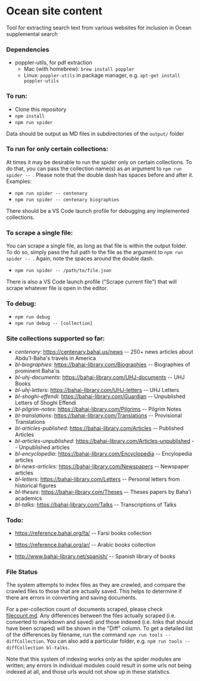 # Ocean site content

Tool for extracting search text from various websites for inclusion in Ocean supplemental search

### Dependencies

* poppler-utils, for pdf extraction
  * Mac (with homebrew): `brew install poppler`
  * Linux: `poppler-utils` in package manager, e.g. `apt-get install poppler-utils`

### To run:

* Clone this repository
* ```npm install```
* ```npm run spider```

Data should be output as MD files in subdirectories of the ```output/``` folder

### To run for only certain collections:

At times it may be desirable to run the spider only on certain collections. To do that, you can pass the collection name(s) as an argument to ```npm run spider -- ```. Please note that the double dash has spaces before and after it. Examples:

* ```npm run spider -- centenary```
* ```npm run spider -- centenary biographies```

There should be a VS Code launch profile for debugging any implemented collections.

### To scrape a single file:

You can scrape a single file, as long as that file is within the output folder. To do so, simply pass the full path to the file as the argument to ```npm run spider -- ```. Again, note the spaces around the double dash.

* ```npm run spider -- /path/to/file.json```

There is also a VS Code launch profile ("Scrape current file") that will scrape whatever file is open in the editor.

### To debug:

* ```npm run debug```
* ```npm run debug -- [collection]```

### Site collections supported so far:

* _centenary_: https://centenary.bahai.us/news -- 250+ news articles about Abdu'l-Baha's travels in America
* _bl-biographies_: https://bahai-library.com/Biographies -- Biographies of prominent Baha'is
* _bl-uhj-documents_: https://bahai-library.com/UHJ-documents -- UHJ Books
* _bl-uhj-letters_: https://bahai-library.com/UHJ-letters -- UHJ Letters
* _bl-shoghi-effendi_: https://bahai-library.com/Guardian -- Unpublished Letters of Shoghi Effendi
* _bl-pilgrim-notes_: https://bahai-library.com/Pilgrims -- Pilgrim Notes
* _bl-translations_: https://bahai-library.com/Translations -- Provisional Translations
* _bl-articles-published_: https://bahai-library.com/Articles -- Published Articles
* _bl-articles-unpublished_: https://bahai-library.com/Articles-unpublished -- Unpublished articles
* _bl-encyclopedia_: https://bahai-library.com/Encyclopedia -- Encylopedia articles
* _bl-news-articles_: https://bahai-library.com/Newspapers -- Newspaper articles
* _bl-letters_: https://bahai-library.com/Letters -- Personal letters from historical figures
* _bl-theses_: https://bahai-library.com/Theses -- Theses papers by Baha'i academics
* _bl-talks_: https://bahai-library.com/Talks -- Transcriptions of Talks

### Todo:

* https://reference.bahai.org/fa/ -- Farsi books collection
* https://reference.bahai.org/ar/ -- Arabic books collection

* http://www.bahai-library.net/spanish/ -- Spanish library of books

### File Status

The system attempts to index files as they are crawled, and compare the crawled files to those that are actually saved. This helps to determine if there are errors in converting and saving documents.

For a per-collection count of documents scraped, please check [filecount.md](filecount.md). Any differences between the files actually scraped (i.e. converted to markdown and saved) and those indexed (i.e. links that should have been scraped) will be shown in the "Diff" column. To get a detailed list of the differences by filename, run the command `npm run tools -- diffCollection`. You can also add a particular folder, e.g. `npm run tools -- diffCollection bl-talks`.

Note that this system of indexing works only as the spider modules are written; any errors in individual modules could result in some urls not being indexed at all, and those urls would not show up in these statistics.